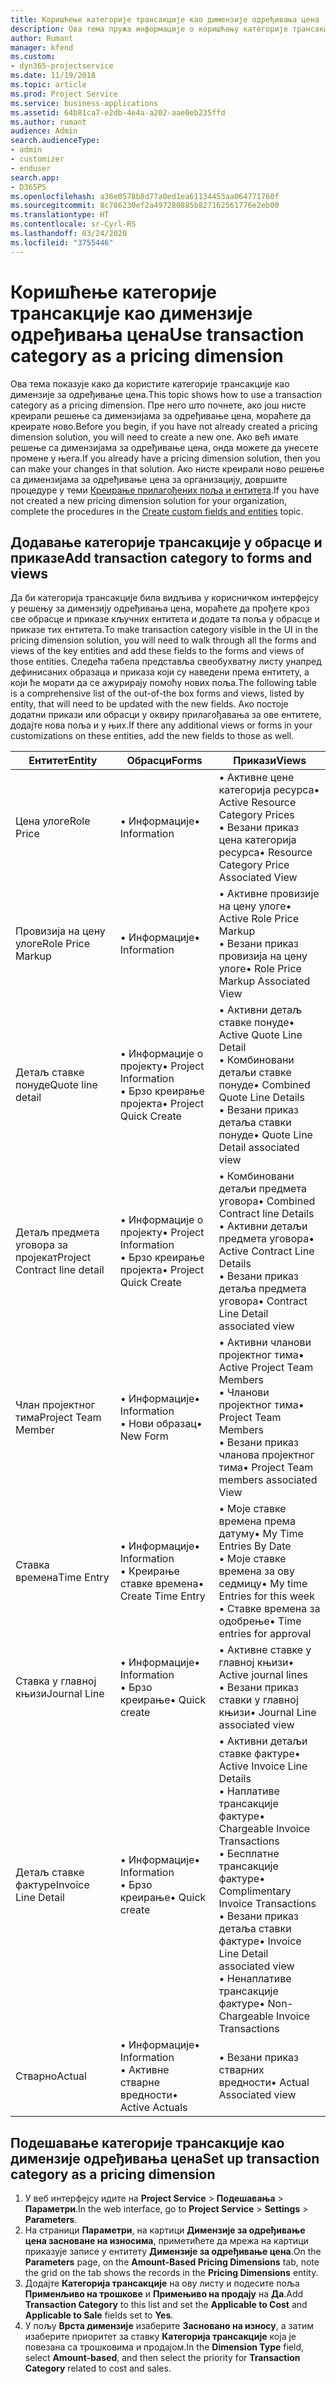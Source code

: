 ```yaml
---
title: Коришћење категорије трансакције као димензије одређивања цена
description: Ова тема пружа информације о коришћењу категорије трансакције као димензије за одређивање цена.
author: Rumant
manager: kfend
ms.custom:
- dyn365-projectservice
ms.date: 11/19/2018
ms.topic: article
ms.prod: Project Service
ms.service: business-applications
ms.assetid: 64b81ca7-e2db-4e4a-a202-aae0eb235ffd
ms.author: rumant
audience: Admin
search.audienceType:
- admin
- customizer
- enduser
search.app:
- D365PS
ms.openlocfilehash: a36e0578b8d77a0ed1ea61134453aa064771760f
ms.sourcegitcommit: 8c786230ef2a497280885b827162561776e2eb00
ms.translationtype: HT
ms.contentlocale: sr-Cyrl-RS
ms.lasthandoff: 03/24/2020
ms.locfileid: "3755446"
---
```

# <a name="use-transaction-category-as-a-pricing-dimension"></a><span data-ttu-id="bbd85-103">Коришћење категорије трансакције као димензије одређивања цена</span><span class="sxs-lookup"><span data-stu-id="bbd85-103">Use transaction category as a pricing dimension</span></span>
<span data-ttu-id="bbd85-104">Ова тема показује како да користите категорије трансакције као димензије за одређивање цена.</span><span class="sxs-lookup"><span data-stu-id="bbd85-104">This topic shows how to use a transaction category as a pricing dimension.</span></span> <span data-ttu-id="bbd85-105">Пре него што почнете, ако још нисте креирали решење са димензијама за одређивање цена, мораћете да креирате ново.</span><span class="sxs-lookup"><span data-stu-id="bbd85-105">Before you begin, if you have not already created a pricing dimension solution, you will need to create a new one.</span></span> <span data-ttu-id="bbd85-106">Ако већ имате решење са димензијама за одређивање цена, онда можете да унесете промене у њега.</span><span class="sxs-lookup"><span data-stu-id="bbd85-106">If you already have a pricing dimension solution, then you can make your changes in that solution.</span></span> <span data-ttu-id="bbd85-107">Ако нисте креирали ново решење са димензијама за одређивање цена за организацију, довршите процедуре у теми [Креирање прилагођених поља и ентитета](create-custom-fields-entities.md).</span><span class="sxs-lookup"><span data-stu-id="bbd85-107">If you have not created a new pricing dimension solution for your organization, complete the procedures in the [Create custom fields and entities](create-custom-fields-entities.md) topic.</span></span>

## <a name="add-transaction-category-to-forms-and-views"></a><span data-ttu-id="bbd85-108">Додавање категорије трансакције у обрасце и приказе</span><span class="sxs-lookup"><span data-stu-id="bbd85-108">Add transaction category to forms and views</span></span>
<span data-ttu-id="bbd85-109">Да би категорија трансакције била видљива у корисничком интерфејсу у решењу за димензију одређивања цена, мораћете да прођете кроз све обрасце и приказе кључних ентитета и додате та поља у обрасце и приказе тих ентитета.</span><span class="sxs-lookup"><span data-stu-id="bbd85-109">To make transaction category visible in the UI in the pricing dimension solution, you will need to walk through all the forms and views of the key entities and add these fields to the forms and views of those entities.</span></span>
<span data-ttu-id="bbd85-110">Следећа табела представља свеобухватну листу унапред дефинисаних образаца и приказа који су наведени према ентитету, а који ће морати да се ажурирају помоћу нових поља.</span><span class="sxs-lookup"><span data-stu-id="bbd85-110">The following table is a comprehensive list of the out-of-the box forms and views, listed by entity, that will need to be updated with the new fields.</span></span> <span data-ttu-id="bbd85-111">Ако постоје додатни прикази или обрасци у оквиру прилагођавања за ове ентитете, додајте нова поља и у њих.</span><span class="sxs-lookup"><span data-stu-id="bbd85-111">If there any additional views or forms in your customizations on these entities, add the new fields to those as well.</span></span>

|  <span data-ttu-id="bbd85-112">Ентитет</span><span class="sxs-lookup"><span data-stu-id="bbd85-112">Entity</span></span>        | <span data-ttu-id="bbd85-113">Обрасци</span><span class="sxs-lookup"><span data-stu-id="bbd85-113">Forms</span></span>     |<span data-ttu-id="bbd85-114">Прикази</span><span class="sxs-lookup"><span data-stu-id="bbd85-114">Views</span></span>        |
| ------------------------------|---------------------------------|----------------------------------|
|  <span data-ttu-id="bbd85-115">Цена улоге</span><span class="sxs-lookup"><span data-stu-id="bbd85-115">Role Price</span></span>|<span data-ttu-id="bbd85-116">• Информације</span><span class="sxs-lookup"><span data-stu-id="bbd85-116">• Information</span></span> |<span data-ttu-id="bbd85-117">• Активне цене категорија ресурса</span><span class="sxs-lookup"><span data-stu-id="bbd85-117">• Active Resource Category Prices</span></span><br> <span data-ttu-id="bbd85-118">• Везани приказ цена категорија ресурса</span><span class="sxs-lookup"><span data-stu-id="bbd85-118">• Resource Category Price Associated View</span></span>|
|  <span data-ttu-id="bbd85-119">Провизија на цену улоге</span><span class="sxs-lookup"><span data-stu-id="bbd85-119">Role Price Markup</span></span>|<span data-ttu-id="bbd85-120">• Информације</span><span class="sxs-lookup"><span data-stu-id="bbd85-120">• Information</span></span>|<span data-ttu-id="bbd85-121">• Активне провизије на цену улоге</span><span class="sxs-lookup"><span data-stu-id="bbd85-121">• Active Role Price Markup</span></span><br><span data-ttu-id="bbd85-122">• Везани приказ провизија на цену улоге</span><span class="sxs-lookup"><span data-stu-id="bbd85-122">• Role Price Markup Associated View</span></span>|
|  <span data-ttu-id="bbd85-123">Детаљ ставке понуде</span><span class="sxs-lookup"><span data-stu-id="bbd85-123">Quote line detail</span></span>|<span data-ttu-id="bbd85-124">• Информације о пројекту</span><span class="sxs-lookup"><span data-stu-id="bbd85-124">• Project Information</span></span><br><span data-ttu-id="bbd85-125">• Брзо креирање пројекта</span><span class="sxs-lookup"><span data-stu-id="bbd85-125">• Project Quick Create</span></span>|<span data-ttu-id="bbd85-126">• Активни детаљ ставке понуде</span><span class="sxs-lookup"><span data-stu-id="bbd85-126">• Active Quote Line Detail</span></span><br><span data-ttu-id="bbd85-127">• Комбиновани детаљи ставке понуде</span><span class="sxs-lookup"><span data-stu-id="bbd85-127">• Combined Quote Line Details</span></span><br><span data-ttu-id="bbd85-128">• Везани приказ детаља ставки понуде</span><span class="sxs-lookup"><span data-stu-id="bbd85-128">• Quote Line Detail associated view</span></span>|
|  <span data-ttu-id="bbd85-129">Детаљ предмета уговора за пројекат</span><span class="sxs-lookup"><span data-stu-id="bbd85-129">Project Contract line detail</span></span>|<span data-ttu-id="bbd85-130">• Информације о пројекту</span><span class="sxs-lookup"><span data-stu-id="bbd85-130">• Project Information</span></span><br><span data-ttu-id="bbd85-131">• Брзо креирање пројекта</span><span class="sxs-lookup"><span data-stu-id="bbd85-131">• Project Quick Create</span></span>|<span data-ttu-id="bbd85-132">• Комбиновани детаљи предмета уговора</span><span class="sxs-lookup"><span data-stu-id="bbd85-132">• Combined Contract line Details</span></span><br><span data-ttu-id="bbd85-133">• Активни детаљи предмета уговора</span><span class="sxs-lookup"><span data-stu-id="bbd85-133">• Active Contract Line Details</span></span><br><span data-ttu-id="bbd85-134">• Везани приказ детаља предмета уговора</span><span class="sxs-lookup"><span data-stu-id="bbd85-134">• Contract Line Detail associated view</span></span>|
|  <span data-ttu-id="bbd85-135">Члан пројектног тима</span><span class="sxs-lookup"><span data-stu-id="bbd85-135">Project Team Member</span></span>|<span data-ttu-id="bbd85-136">• Информације</span><span class="sxs-lookup"><span data-stu-id="bbd85-136">• Information</span></span><br><span data-ttu-id="bbd85-137">• Нови образац</span><span class="sxs-lookup"><span data-stu-id="bbd85-137">• New Form</span></span>|<span data-ttu-id="bbd85-138">• Активни чланови пројектног тима</span><span class="sxs-lookup"><span data-stu-id="bbd85-138">• Active Project Team Members</span></span><br><span data-ttu-id="bbd85-139">• Чланови пројектног тима</span><span class="sxs-lookup"><span data-stu-id="bbd85-139">• Project Team Members</span></span><br><span data-ttu-id="bbd85-140">• Везани приказ чланова пројектног тима</span><span class="sxs-lookup"><span data-stu-id="bbd85-140">• Project Team members associated View</span></span>|
|  <span data-ttu-id="bbd85-141">Ставка времена</span><span class="sxs-lookup"><span data-stu-id="bbd85-141">Time Entry</span></span>|<span data-ttu-id="bbd85-142">• Информације</span><span class="sxs-lookup"><span data-stu-id="bbd85-142">• Information</span></span><br><span data-ttu-id="bbd85-143">• Креирање ставке времена</span><span class="sxs-lookup"><span data-stu-id="bbd85-143">• Create Time Entry</span></span>|<span data-ttu-id="bbd85-144">• Моје ставке времена према датуму</span><span class="sxs-lookup"><span data-stu-id="bbd85-144">• My Time Entries By Date</span></span><br><span data-ttu-id="bbd85-145">• Моје ставке времена за ову седмицу</span><span class="sxs-lookup"><span data-stu-id="bbd85-145">• My time Entries for this week</span></span><br><span data-ttu-id="bbd85-146">• Ставке времена за одобрење</span><span class="sxs-lookup"><span data-stu-id="bbd85-146">• Time entries for approval</span></span>|
|  <span data-ttu-id="bbd85-147">Ставка у главној књизи</span><span class="sxs-lookup"><span data-stu-id="bbd85-147">Journal Line</span></span>|<span data-ttu-id="bbd85-148">• Информације</span><span class="sxs-lookup"><span data-stu-id="bbd85-148">• Information</span></span><br><span data-ttu-id="bbd85-149">• Брзо креирање</span><span class="sxs-lookup"><span data-stu-id="bbd85-149">• Quick create</span></span>|<span data-ttu-id="bbd85-150">• Активне ставке у главној књизи</span><span class="sxs-lookup"><span data-stu-id="bbd85-150">• Active journal lines</span></span><br><span data-ttu-id="bbd85-151">• Везани приказ ставки у главној књизи</span><span class="sxs-lookup"><span data-stu-id="bbd85-151">• Journal Line associated view</span></span>|
|  <span data-ttu-id="bbd85-152">Детаљ ставке фактуре</span><span class="sxs-lookup"><span data-stu-id="bbd85-152">Invoice Line Detail</span></span>|<span data-ttu-id="bbd85-153">• Информације</span><span class="sxs-lookup"><span data-stu-id="bbd85-153">• Information</span></span><br><span data-ttu-id="bbd85-154">• Брзо креирање</span><span class="sxs-lookup"><span data-stu-id="bbd85-154">• Quick create</span></span>|<span data-ttu-id="bbd85-155">• Активни детаљи ставке фактуре</span><span class="sxs-lookup"><span data-stu-id="bbd85-155">• Active Invoice Line Details</span></span><br><span data-ttu-id="bbd85-156">• Наплативе трансакције фактуре</span><span class="sxs-lookup"><span data-stu-id="bbd85-156">• Chargeable Invoice Transactions</span></span><br><span data-ttu-id="bbd85-157">• Бесплатне трансакције фактуре</span><span class="sxs-lookup"><span data-stu-id="bbd85-157">• Complimentary Invoice Transactions</span></span><br><span data-ttu-id="bbd85-158">• Везани приказ детаља ставки фактуре</span><span class="sxs-lookup"><span data-stu-id="bbd85-158">• Invoice Line Detail associated view</span></span><br><span data-ttu-id="bbd85-159">• Ненаплативе трансакције фактуре</span><span class="sxs-lookup"><span data-stu-id="bbd85-159">• Non-Chargeable Invoice Transactions</span></span>|
|  <span data-ttu-id="bbd85-160">Стварно</span><span class="sxs-lookup"><span data-stu-id="bbd85-160">Actual</span></span>|<span data-ttu-id="bbd85-161">• Информације</span><span class="sxs-lookup"><span data-stu-id="bbd85-161">• Information</span></span><br><span data-ttu-id="bbd85-162">• Активне стварне вредности</span><span class="sxs-lookup"><span data-stu-id="bbd85-162">• Active Actuals</span></span>|<span data-ttu-id="bbd85-163">• Везани приказ стварних вредности</span><span class="sxs-lookup"><span data-stu-id="bbd85-163">• Actual Associated view</span></span>|

## <a name="set-up-transaction-category-as-a-pricing-dimension"></a><span data-ttu-id="bbd85-164">Подешавање категорије трансакције као димензије одређивања цена</span><span class="sxs-lookup"><span data-stu-id="bbd85-164">Set up transaction category as a pricing dimension</span></span>

1. <span data-ttu-id="bbd85-165">У веб интерфејсу идите на **Project Service** > **Подешавања** > **Параметри**.</span><span class="sxs-lookup"><span data-stu-id="bbd85-165">In the web interface, go to **Project Service** > **Settings** > **Parameters**.</span></span> 
2. <span data-ttu-id="bbd85-166">На страници **Параметри**, на картици **Димензије за одређивање цена засноване на износима**, приметићете да мрежа на картици приказује записе у ентитету **Димензије за одређивање цена**.</span><span class="sxs-lookup"><span data-stu-id="bbd85-166">On the **Parameters** page, on the **Amount-Based Pricing Dimensions** tab, note the grid on the tab shows the records in the **Pricing Dimensions** entity.</span></span>
3. <span data-ttu-id="bbd85-167">Додајте **Категорија трансакције** на ову листу и подесите поља **Применљиво на трошкове** и **Примењиво на продају** на **Да**.</span><span class="sxs-lookup"><span data-stu-id="bbd85-167">Add **Transaction Category** to this list and set the **Applicable to Cost** and **Applicable to Sale** fields set to **Yes**.</span></span>
4. <span data-ttu-id="bbd85-168">У пољу **Врста димензије** изаберите **Засновано на износу**, а затим изаберите приоритет за ставку **Категорија трансакције** која је повезана са трошковима и продајом.</span><span class="sxs-lookup"><span data-stu-id="bbd85-168">In the **Dimension Type** field, select **Amount-based**, and then select the priority for **Transaction Category** related to cost and sales.</span></span>
